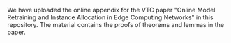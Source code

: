 We have uploaded the online appendix for the VTC paper "Online Model Retraining and Instance Allocation in
Edge Computing Networks" in this repository. The material contains the proofs of theorems and lemmas in the paper.
